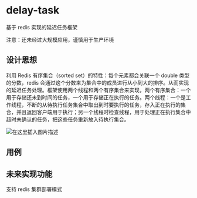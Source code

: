 # delay-task
基于 redis 实现的延迟任务框架

注意：还未经过大规模应用，谨慎用于生产环境

## 设计思想

利用 Redis 有序集合（sorted set）的特性：每个元素都会关联一个 double 类型的分数，redis 会通过这个分数来为集合中的成员进行从小到大的排序。从而实现的延迟任务处理。框架使用两个线程和两个有序集合来实现，两个有序集合：一个用于存储还未到时间的任务，一个用于存储正在执行的任务。两个线程：一个是工作线程，不断的从待执行任务集合中取出到时要执行的任务，存入正在执行的集合，并且返回客户端用于执行；另一个线程时检查线程，用于处理正在执行集合中超时未确认的任务，把这些任务重新放入待执行集合。

![在这里插入图片描述](https://img-blog.csdnimg.cn/20191027175249803.png?x-oss-process=image/watermark,type_ZmFuZ3poZW5naGVpdGk,shadow_10,text_aHR0cHM6Ly9ibG9nLmNzZG4ubmV0L3UwMTA2NTcwOTQ=,size_16,color_FFFFFF,t_70)

## 用例



## 未来实现功能

支持 redis 集群部署模式


